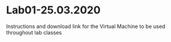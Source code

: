 # Lab01-25.03.2020
Instructions and download link for the Virtual Machine to be used throughout lab classes
